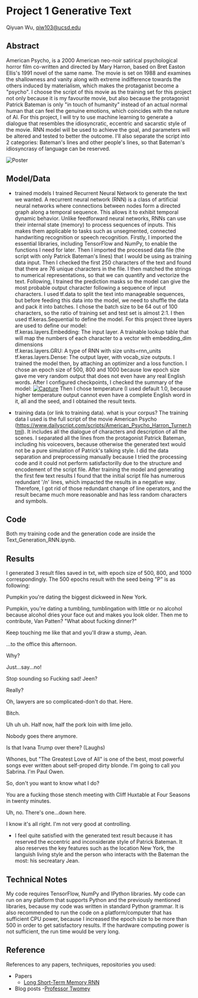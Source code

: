 # Project 1 Generative Text

Qiyuan Wu, qiw103@ucsd.edu


## Abstract
American Psycho, is a 2000 American neo-noir satirical psychological horror film co-written and directed by Mary Harron, based on Bret Easton Ellis's 1991 novel of the same name. The movie is set on 1988 and examines the shallowness and vanity along with extreme indifference towards the others induced by materialism, which makes the protaganist become a "psycho". I choose the script of this movie as the training set for this project not only because it is my favourite movie, but also because the protagonist Patrick Bateman is only "in touch of humanity" instead of an actual normal human that can feel the genuine emotions, which coincides with the nature of AI. For this project, I will try to use machine learning to generate a dialogue that resembles the idiosyncratic, eccentric and sacarstic style of the movie. RNN model will be used to achieve the goal, and parameters will be altered and tested to better the outcome. I'll also separate the script into 2 categories: Bateman's lines and other people's lines, so that Bateman's idiosyncrasy of language can be reserved.

![Poster](https://m.media-amazon.com/images/M/MV5BZTM2ZGJmNjQtN2UyOS00NjcxLWFjMDktMDE2NzMyNTZlZTBiXkEyXkFqcGdeQXVyNzkwMjQ5NzM@._V1_.jpg)

## Model/Data

- trained models
I trained Recurrent Neural Network to generate the text we wanted. A recurrent neural network (RNN) is a class of artificial neural networks where connections between nodes form a directed graph along a temporal sequence. This allows it to exhibit temporal dynamic behavior. Unlike feedforward neural networks, RNNs can use their internal state (memory) to process sequences of inputs. This makes them applicable to tasks such as unsegmented, connected handwriting recognition or speech recognition. Firstly, I imported the essential libraries, including TensorFlow and NumPy, to enable the functions I need for later. Then I imported the processed data file (the script with only Patrick Bateman's lines) that I would be using as training data input. Then I checked the first 250 characters of the text and found that there are 76 unique characters in the file. I then matched the strings to numerical representations, so that we can quantify and vectorize the text. Following, I trained the prediction masks so the model can give the most probable output character following a sequence of input characters. I used tf.data to split the text into manageable sequences, but before feeding this data into the model, we need to shuffle the data and pack it into batches. I chose the batch size to be 64 out of 100 characters, so the ratio of training set and test set is almost 2:1. I then used tf.keras.Sequential to define the model. For this project three layers are used to define our model:\
   tf.keras.layers.Embedding: The input layer. A trainable lookup table that will map the numbers of each character to a vector with embedding_dim dimensions\
    tf.keras.layers.GRU: A type of RNN with size units=rnn_units\
    tf.keras.layers.Dense: The output layer, with vocab_size outputs.
I trained the model then, by attaching an optimizer and a loss function. I chose an epoch size of 500, 800 and 1000 because low epoch size gave me very random output that does not even have any real English words. After I configured checkpoints, I checked the summary of the model:
<a href="https://ibb.co/vhFwJDN"><img src="https://i.ibb.co/jzN6LHC/Capture.png" alt="Capture" border="0"></a>
Then I chose temperature (I used default 1.0, because higher temperature output cannot even have a complete English word in it, all  and the seed, and I obtained the result texts.

- training data (or link to training data). what is your corpus?
The training data I used is the full script of the movie American Psycho (https://www.dailyscript.com/scripts/American_Psycho_Harron_Turner.html). It includes all the dialogue of characters and description of all the scenes. I separated all the lines from the protagonist Patrick Bateman, including his voiceovers, because otherwise the generated text would not be a pure simulation of Patrick's talking style. I did the data separation and preprocessing manually because I tried the processing code and it could not perform satisfactorilly due to the structure and encodement of the script file. After training the model and generating the first few text results I found that the initial script file has numerous redundant '/n' lines, which impacted the results in a negative way. Therefore, I got rid of those redundant change of line operators, and the result became much more reasonable and has less random characters and symbols.
## Code

Both my training code and the generation code are inside the Text_Generation_RNN.ipynb.

## Results

I generated 3 result files saved in txt, with epoch size of 500, 800, and 1000 correspondingly.
The 500 epochs result with the seed being "P" is as following:

Pumpkin you're dating the biggest dickweed in New York.

Pumpkin, you're dating a tumbling, tumblingation with little or no alcohol because alcohol dries your face out and makes you look older. Then me to contribute, Van Patten? "What about fucking dinner?" 

Keep touching me like that and you'll draw a stump, Jean.

...to the office this afternoon.

Why?

Just...say...no!

Stop sounding so Fucking sad! Jeen?

Really?

Oh, lawyers are so complicated-don't do that. Here.

Bitch.

Uh uh uh. Half now, half the pork loin with lime jello.

Nobody goes there anymore.

Is that Ivana Trump over there? (Laughs)

Whones, but "The Greatest Love of All" is one of the best, most powerful songs ever written about self-proped dirty blonde. I'm going to call you Sabrina. I'm Paul Owen.

So, don't you want to know what I do?

You are a fucking those stench meeting with Cliff Huxtable at Four Seasons in twenty minutes.

Uh, no. There's one...down here.

I know it's all right. I'm not very good at controlling.

- I feel quite satisfied with the generated text result because it has reserved the eccentric and inconsiderate style of Patrick Bateman. It also reserves the key features such as the location New York, the languish living style and the person who interacts with the Bateman the most: his secreatary Jean.

## Technical Notes

My code requires TensorFlow, NumPy and IPython libraries. My code can run on any platform that supports Python and the previously mentioned libraries, because my code was written in standard Python grammar. It is also recommended to run the code on a platform/computer that has sufficient CPU power, because I increased the epoch size to be more than 500 in order to get satisfactory results. If the hardware computing power is not sufficient, the run time would be very long.
## Reference

References to any papers, techniques, repositories you used:
- Papers
  - [Long Short-Term Memory RNN](https://static.googleusercontent.com/media/research.google.com/en//pubs/archive/43905.pdf)
- Blog posts
  -[Professor Twomey](https://roberttwomey.github.io/ucsd-ml-art/)
